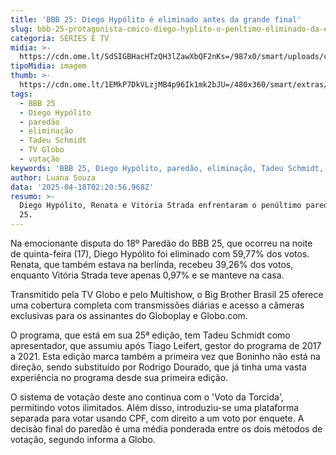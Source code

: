 ```yaml
---
title: 'BBB 25: Diego Hypólito é eliminado antes da grande final'
slug: bbb-25-protagonista-cmico-diego-hyplito-o-penltimo-eliminado-da-edio
categoria: SÉRIES E TV
midia: >-
  https://cdn.ome.lt/SdSIGBHacHTzQH3lZawXbQF2nKs=/987x0/smart/uploads/conteudo/fotos/bbb25-diego-hypolito-eliminado.jpg
tipoMidia: imagem
thumb: >-
  https://cdn.ome.lt/1EMkP7DkVLzjMB4p96Ik1mk2bJU=/480x360/smart/extras/conteudos/bbb25-diego-hypolito-eliminado-peq.jpg
tags:
  - BBB 25
  - Diego Hypólito
  - paredão
  - eliminação
  - Tadeu Schmidt
  - TV Globo
  - votação
keywords: 'BBB 25, Diego Hypólito, paredão, eliminação, Tadeu Schmidt, TV Globo, votação'
author: Luana Souza
data: '2025-04-18T02:20:56.968Z'
resumo: >-
  Diego Hypólito, Renata e Vitória Strada enfrentaram o penúltimo paredão do BBB
  25.
---
```


Na emocionante disputa do 18º Paredão do BBB 25, que ocorreu na noite de quinta-feira (17), Diego Hypólito foi eliminado com 59,77% dos votos. Renata, que também estava na berlinda, recebeu 39,26% dos votos, enquanto Vitória Strada teve apenas 0,97% e se manteve na casa.

Transmitido pela TV Globo e pelo Multishow, o Big Brother Brasil 25 oferece uma cobertura completa com transmissões diárias e acesso a câmeras exclusivas para os assinantes do Globoplay e Globo.com.

O programa, que está em sua 25ª edição, tem Tadeu Schmidt como apresentador, que assumiu após Tiago Leifert, gestor do programa de 2017 a 2021. Esta edição marca também a primeira vez que Boninho não está na direção, sendo substituído por Rodrigo Dourado, que já tinha uma vasta experiência no programa desde sua primeira edição.

O sistema de votação deste ano continua com o 'Voto da Torcida', permitindo votos ilimitados. Além disso, introduziu-se uma plataforma separada para votar usando CPF, com direito a um voto por enquete. A decisão final do paredão é uma média ponderada entre os dois métodos de votação, segundo informa a Globo.
